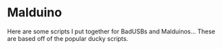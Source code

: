 # Malduino
Here are some scripts I put together for BadUSBs and Malduinos... These are based off of the popular ducky scripts.
